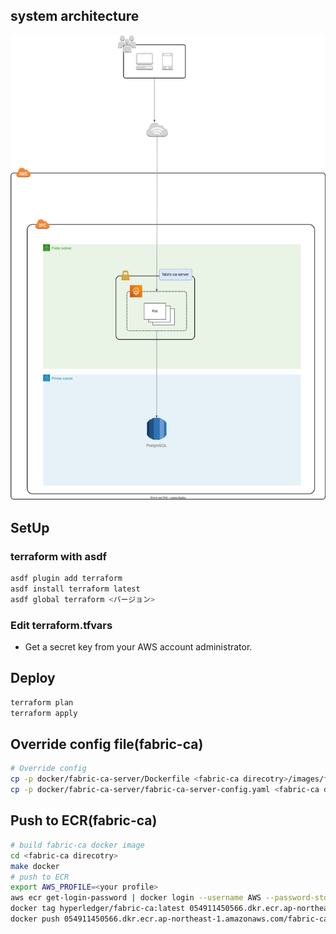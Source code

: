 ## system architecture
![system architecture](./system_overview.drawio.svg)

## SetUp

### terraform with asdf
```bash
asdf plugin add terraform
asdf install terraform latest
asdf global terraform <バージョン>
```

### Edit terraform.tfvars
- Get a secret key from your AWS account administrator.


## Deploy
```bash
terraform plan
terraform apply
```

## Override config file(fabric-ca)
```bash
# Override config
cp -p docker/fabric-ca-server/Dockerfile <fabric-ca direcotry>/images/fabric-ca/
cp -p docker/fabric-ca-server/fabric-ca-server-config.yaml <fabric-ca direcotry>/images/fabric-ca/
```

## Push to ECR(fabric-ca)
```bash
# build fabric-ca docker image
cd <fabric-ca direcotry>
make docker
# push to ECR
export AWS_PROFILE=<your profile> 
aws ecr get-login-password | docker login --username AWS --password-stdin https://054911450566.dkr.ecr.ap-northeast-1.amazonaws.com/fabric-ca
docker tag hyperledger/fabric-ca:latest 054911450566.dkr.ecr.ap-northeast-1.amazonaws.com/fabric-ca:latest
docker push 054911450566.dkr.ecr.ap-northeast-1.amazonaws.com/fabric-ca:latest
```

